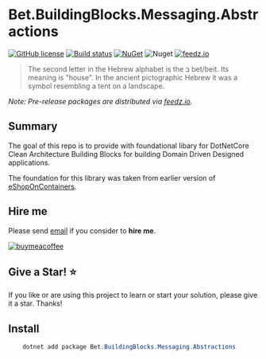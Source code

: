 ﻿# Bet.BuildingBlocks.Messaging.Abstractions

[![GitHub license](https://img.shields.io/badge/license-MIT-blue.svg?style=flat-square)](https://raw.githubusercontent.com/kdcllc/Bet.BuildingBlocks.Messaging.Abstractions/master/LICENSE)
[![Build status](https://ci.appveyor.com/api/projects/status/egmo2h7c3nmgj82u?svg=true)](https://ci.appveyor.com/project/kdcllc/bet-buildingblocks)
[![NuGet](https://img.shields.io/nuget/v/Bet.BuildingBlocks.Messaging.Abstractions.svg)](https://www.nuget.org/packages?q=Bet.BuildingBlocks.Messaging.Abstractions)
![Nuget](https://img.shields.io/nuget/dt/Bet.BuildingBlocks.Messaging.Abstractions)
[![feedz.io](https://img.shields.io/badge/endpoint.svg?url=https://f.feedz.io/kdcllc/kdcllc/shield/Bet.BuildingBlocks.Messaging.Abstractions/latest)](https://f.feedz.io/kdcllc/kdcllc/packages/Bet.BuildingBlocks.Messaging.Abstractions/latest/download)

> The second letter in the Hebrew alphabet is the ב bet/beit. Its meaning is "house". In the ancient pictographic Hebrew it was a symbol resembling a tent on a landscape.

_Note: Pre-release packages are distributed via [feedz.io](https://f.feedz.io/kdcllc/kdcllc/nuget/index.json)._

## Summary

The goal of this repo is to provide with foundational libary for DotNetCore Clean Architecture Building Blocks for building Domain Driven Designed applications.

The foundation for this library was taken from earlier version of [eShopOnContainers](https://github.com/dotnet-architecture/eShopOnContainers).

## Hire me

Please send [email](mailto:kingdavidconsulting@gmail.com) if you consider to **hire me**.

[![buymeacoffee](https://www.buymeacoffee.com/assets/img/custom_images/orange_img.png)](https://www.buymeacoffee.com/vyve0og)

## Give a Star! :star:

If you like or are using this project to learn or start your solution, please give it a star. Thanks!

## Install

```csharp
    dotnet add package Bet.BuildingBlocks.Messaging.Abstractions
```
